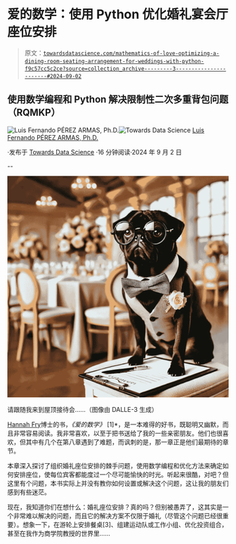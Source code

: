 # 爱的数学：使用 Python 优化婚礼宴会厅座位安排

> 原文：[`towardsdatascience.com/mathematics-of-love-optimizing-a-dining-room-seating-arrangement-for-weddings-with-python-f9c57cc5c2ce?source=collection_archive---------3-----------------------#2024-09-02`](https://towardsdatascience.com/mathematics-of-love-optimizing-a-dining-room-seating-arrangement-for-weddings-with-python-f9c57cc5c2ce?source=collection_archive---------3-----------------------#2024-09-02)

## 使用数学编程和 Python 解决限制性二次多重背包问题（RQMKP）

[](https://medium.com/@luisfernandopa1212?source=post_page---byline--f9c57cc5c2ce--------------------------------)![Luis Fernando PÉREZ ARMAS, Ph.D.](https://medium.com/@luisfernandopa1212?source=post_page---byline--f9c57cc5c2ce--------------------------------)[](https://towardsdatascience.com/?source=post_page---byline--f9c57cc5c2ce--------------------------------)![Towards Data Science](https://towardsdatascience.com/?source=post_page---byline--f9c57cc5c2ce--------------------------------) [Luis Fernando PÉREZ ARMAS, Ph.D.](https://medium.com/@luisfernandopa1212?source=post_page---byline--f9c57cc5c2ce--------------------------------)

·发布于 [Towards Data Science](https://towardsdatascience.com/?source=post_page---byline--f9c57cc5c2ce--------------------------------) ·16 分钟阅读·2024 年 9 月 2 日

--

![](img/b5fc001e7e65f793b533ae5d6dc12713.png)

请跟随我来到屋顶接待会……（图像由 DALLE-3 生成）

[Hannah Fry](https://medium.com/u/eb923e7ddfb0?source=post_page---user_mention--f9c57cc5c2ce--------------------------------)博士的书，*《爱的数学》* [1]*，是一本难得的好书，既聪明又幽默，而且非常容易阅读。我非常喜欢，以至于把书送给了我的一些亲密朋友。他们也很喜欢，但其中有几个在第八章遇到了难题，而讽刺的是，那一章正是他们最期待的章节。

本章深入探讨了组织婚礼座位安排的棘手问题，使用数学编程和优化方法来确定如何安排座位，使每位宾客都能度过一个尽可能愉快的时光。听起来很酷，对吧？但这里有个问题，本书实际上并没有教你如何设置或解决这个问题，这让我的朋友们感到有些迷茫。

现在，我知道你们在想什么：婚礼座位安排？真的吗？但别被愚弄了，这其实是一个非常难以解决的问题，而且它的解决方案不仅限于婚礼（尽管这个问题已经很重要）。想象一下，在游轮上安排餐桌[3]、组建运动队或工作小组、优化投资组合，甚至在我作为商学院教授的世界里……
